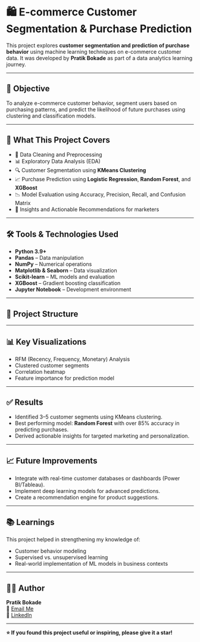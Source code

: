 # 🛍️ E-commerce Customer Segmentation & Purchase Prediction

This project explores **customer segmentation and prediction of purchase behavior** using machine learning techniques on e-commerce customer data. It was developed by **Pratik Bokade** as part of a data analytics learning journey.

---

## 📌 Objective

To analyze e-commerce customer behavior, segment users based on purchasing patterns, and predict the likelihood of future purchases using clustering and classification models.

---

## 🧠 What This Project Covers

- 🧹 Data Cleaning and Preprocessing
- 📊 Exploratory Data Analysis (EDA)
- 🔍 Customer Segmentation using **KMeans Clustering**
- 📈 Purchase Prediction using **Logistic Regression**, **Random Forest**, and **XGBoost**
- 📉 Model Evaluation using Accuracy, Precision, Recall, and Confusion Matrix
- 📌 Insights and Actionable Recommendations for marketers

---

## 🛠️ Tools & Technologies Used

- **Python 3.9+**
- **Pandas** – Data manipulation
- **NumPy** – Numerical operations
- **Matplotlib & Seaborn** – Data visualization
- **Scikit-learn** – ML models and evaluation
- **XGBoost** – Gradient boosting classification
- **Jupyter Notebook** – Development environment

---

## 📂 Project Structure


---

## 📊 Key Visualizations

- RFM (Recency, Frequency, Monetary) Analysis
- Clustered customer segments
- Correlation heatmap
- Feature importance for prediction model

---

## ✅ Results

- Identified 3–5 customer segments using KMeans clustering.
- Best performing model: **Random Forest** with over 85% accuracy in predicting purchases.
- Derived actionable insights for targeted marketing and personalization.

---

## 📈 Future Improvements

- Integrate with real-time customer databases or dashboards (Power BI/Tableau).
- Implement deep learning models for advanced predictions.
- Create a recommendation engine for product suggestions.

---

## 📚 Learnings

This project helped in strengthening my knowledge of:
- Customer behavior modeling
- Supervised vs. unsupervised learning
- Real-world implementation of ML models in business contexts

---

## 🙋‍♂️ Author

**Pratik Bokade**  
📧 [Email Me](mailto:pratikbokade786@gmail.com)  
🔗 [LinkedIn](https://www.linkedin.com/in/ask-pratik-bokade/)

---

**⭐ If you found this project useful or inspiring, please give it a star!**
